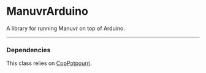 # ManuvrArduino

A library for running Manuvr on top of Arduino.


------------------------

### Dependencies

This class relies on [CppPotpourri](https://github.com/jspark311/CppPotpourri).

